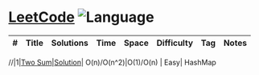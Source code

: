 # [LeetCode](https://leetcode.com/problemset/algorithms/) ![Language](https://img.shields.io/badge/language-Java-blue.svg)
|  #  |      Title     |   Solutions   | Time          | Space         | Difficulty  | Tag          | Notes
|-----|----------------|---------------|---------------|---------------|-------------|--------------|-----

//|1|[Two Sum](https://leetcode.com/problems/two-sum/)|[Solution](../../blob/master/EASY/src/easy/TwoSum.java)| O(n)/O(n^2)|O(1)/O(n) | Easy| HashMap

